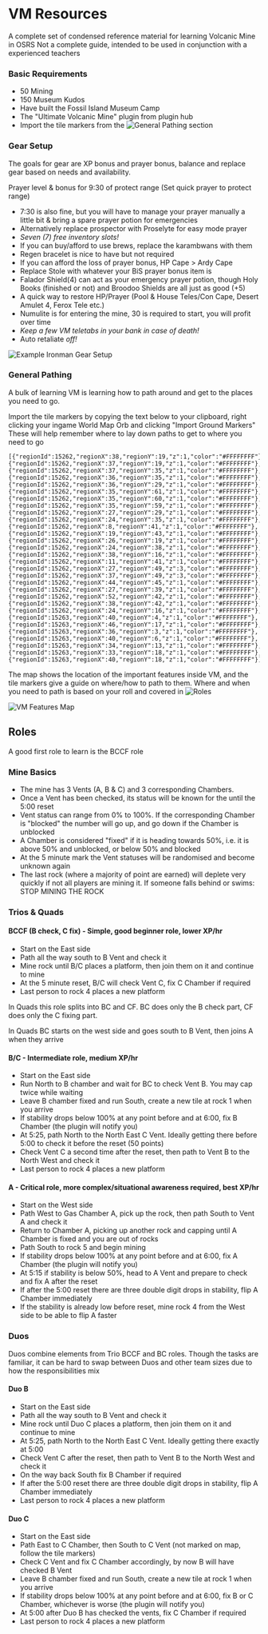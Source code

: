# VM Resources
A complete set of condensed reference material for learning Volcanic Mine in OSRS
Not a complete guide, intended to be used in conjunction with a experienced teachers

### Basic Requirements
- 50 Mining
- 150 Museum Kudos
- Have built the Fossil Island Museum Camp
- The "Ultimate Volcanic Mine" plugin from plugin hub
- Import the tile markers from the ![General Pathing](general-pathing) section

### Gear Setup
The goals for gear are XP bonus and prayer bonus, balance and replace gear based on needs and availability.

Prayer level & bonus for 9:30 of protect range (Set quick prayer to protect range)
- 7:30 is also fine, but you will have to manage your prayer manually a little bit & bring a spare prayer potion for emergencies
- Alternatively replace prospector with Proselyte for easy mode prayer
- _*Seven (7) free inventory slots!*_
- If you can buy/afford to use brews, replace the karambwans with them
- Regen bracelet is nice to have but not required
- If you can afford the loss of prayer bonus, HP Cape > Ardy Cape
- Replace Stole with whatever your BiS prayer bonus item is
- Falador Shield(4) can act as your emergency prayer potion, though Holy Books (finished or not) and Broodoo Shields are all just as good (+5)
- A quick way to restore HP/Prayer (Pool & House Teles/Con Cape, Desert Amulet 4, Ferox Tele etc.)
- Numulite is for entering the mine, 30 is required to start, you will profit over time
- *Keep a few VM teletabs in your bank in case of death!*
- Auto retaliate _off!_

![Example Ironman Gear Setup](Images/Gear.png)

### General Pathing
A bulk of learning VM is learning how to path around and get to the places you need to go.

Import the tile markers by copying the text below to your clipboard, right clicking your ingame World Map Orb and clicking "Import Ground Markers"
These will help remember where to lay down paths to get to where you need to go
```
[{"regionId":15262,"regionX":38,"regionY":19,"z":1,"color":"#FFFFFFFF"},{"regionId":15262,"regionX":37,"regionY":19,"z":1,"color":"#FFFFFFFF"},
{"regionId":15262,"regionX":37,"regionY":35,"z":1,"color":"#FFFFFFFF"},{"regionId":15262,"regionX":36,"regionY":35,"z":1,"color":"#FFFFFFFF"},{"regionId":15262,"regionX":36,"regionY":29,"z":1,"color":"#FFFFFFFF"},{"regionId":15262,"regionX":35,"regionY":61,"z":1,"color":"#FFFFFFFF"},
{"regionId":15262,"regionX":35,"regionY":60,"z":1,"color":"#FFFFFFFF"},{"regionId":15262,"regionX":35,"regionY":59,"z":1,"color":"#FFFFFFFF"},
{"regionId":15262,"regionX":27,"regionY":29,"z":1,"color":"#FFFFFFFF"},{"regionId":15262,"regionX":24,"regionY":35,"z":1,"color":"#FFFFFFFF"},
{"regionId":15262,"regionX":8,"regionY":41,"z":1,"color":"#FFFFFFFF"},{"regionId":15262,"regionX":19,"regionY":43,"z":1,"color":"#FFFFFFFF"},
{"regionId":15262,"regionX":26,"regionY":19,"z":1,"color":"#FFFFFFFF"},{"regionId":15262,"regionX":24,"regionY":38,"z":1,"color":"#FFFFFFFF"},
{"regionId":15262,"regionX":38,"regionY":16,"z":1,"color":"#FFFFFFFF"},{"regionId":15262,"regionX":11,"regionY":41,"z":1,"color":"#FFFFFFFF"},
{"regionId":15262,"regionX":27,"regionY":49,"z":3,"color":"#FFFFFFFF"},{"regionId":15262,"regionX":37,"regionY":49,"z":3,"color":"#FFFFFFFF"},
{"regionId":15262,"regionX":44,"regionY":45,"z":1,"color":"#FFFFFFFF"},{"regionId":15262,"regionX":27,"regionY":39,"z":1,"color":"#FFFFFFFF"},
{"regionId":15262,"regionX":52,"regionY":42,"z":1,"color":"#FFFFFFFF"},{"regionId":15262,"regionX":38,"regionY":42,"z":1,"color":"#FFFFFFFF"},
{"regionId":15262,"regionX":24,"regionY":16,"z":1,"color":"#FFFFFFFF"},{"regionId":15263,"regionX":40,"regionY":4,"z":1,"color":"#FFFFFFFF"},
{"regionId":15263,"regionX":46,"regionY":17,"z":1,"color":"#FFFFFFFF"},{"regionId":15263,"regionX":36,"regionY":3,"z":1,"color":"#FFFFFFFF"},
{"regionId":15263,"regionX":40,"regionY":6,"z":1,"color":"#FFFFFFFF"},{"regionId":15263,"regionX":34,"regionY":13,"z":1,"color":"#FFFFFFFF"},
{"regionId":15263,"regionX":33,"regionY":18,"z":1,"color":"#FFFFFFFF"},{"regionId":15263,"regionX":40,"regionY":18,"z":1,"color":"#FFFFFFFF"}]
```

The map shows the location of the important features inside VM, and the tile markers give a guide on where/how to path to them.
Where and when you need to path is based on your roll and covered in ![Roles](roles)

![VM Features Map](Images/Map.png)

## Roles
A good first role to learn is the BCCF role

### Mine Basics
- The mine has 3 Vents (A, B & C) and 3 corresponding Chambers.
- Once a Vent has been checked, its status will be known for the until the 5:00 reset
- Vent status can range from 0% to 100%. If the corresponding Chamber is "blocked" the number will go up, and go down if the Chamber is unblocked
- A Chamber is considered "fixed" if it is heading towards 50%, i.e. it is above 50% and unblocked, or below 50% and blocked
- At the 5 minute mark the Vent statuses will be randomised and become unknown again
- The last rock (where a majority of point are earned) will deplete very quickly if not all players are mining it. If someone falls behind or swims: STOP MINING THE ROCK

### Trios & Quads
#### BCCF (B check, C fix) - Simple, good beginner role, lower XP/hr
- Start on the East side
- Path all the way south to B Vent and check it
- Mine rock until B/C places a platform, then join them on it and continue to mine
- At the 5 minute reset, B/C will check Vent C, fix C Chamber if required
- Last person to rock 4 places a new platform

In Quads this role splits into BC and CF. BC does only the B check part, CF does only the C fixing part.

In Quads BC starts on the west side and goes south to B Vent, then joins A when they arrive
#### B/C - Intermediate role, medium XP/hr
- Start on the East side
- Run North to B chamber and wait for BC to check Vent B. You may cap twice while waiting
- Leave B chamber fixed and run South, create a new tile at rock 1 when you arrive
- If stability drops below 100% at any point before and at 6:00, fix B Chamber (the plugin will notify you)
- At 5:25, path North to the North East C Vent. Ideally getting there before 5:00 to check it before the reset (50 points)
- Check Vent C a second time after the reset, then path to Vent B to the North West and check it
- Last person to rock 4 places a new platform
#### A - Critical role, more complex/situational awareness required, best XP/hr
- Start on the West side
- Path West to Gas Chamber A, pick up the rock, then path South to Vent A and check it
- Return to Chamber A, picking up another rock and capping until A Chamber is fixed and you are out of rocks
- Path South to rock 5 and begin mining
- If stability drops below 100% at any point before and at 6:00, fix A Chamber (the plugin will notify you)
- At 5:15 if stability is below 50%, head to A Vent and prepare to check and fix A after the reset
- If after the 5:00 reset there are three double digit drops in stability, flip A Chamber immediately
- If the stability is already low before reset, mine rock 4 from the West side to be able to flip A faster

### Duos
Duos combine elements from Trio BCCF and BC roles.
Though the tasks are familiar, it can be hard to swap between Duos and other team sizes due to how the responsibilities mix

#### Duo B
- Start on the East side
- Path all the way south to B Vent and check it
- Mine rock until Duo C places a platform, then join them on it and continue to mine
- At 5:25, path North to the North East C Vent. Ideally getting there exactly at 5:00
- Check Vent C after the reset, then path to Vent B to the North West and check it
- On the way back South fix B Chamber if required
- If after the 5:00 reset there are three double digit drops in stability, flip A Chamber immediately
- Last person to rock 4 places a new platform

#### Duo C
- Start on the East side
- Path East to C Chamber, then South to C Vent (not marked on map, follow the tile markers)
- Check C Vent and fix C Chamber accordingly, by now B will have checked B Vent
- Leave B chamber fixed and run South, create a new tile at rock 1 when you arrive
- If stability drops below 100% at any point before and at 6:00, fix B or C Chamber, whichever is worse (the plugin will notify you)
- At 5:00 after Duo B has checked the vents, fix C Chamber if required
- Last person to rock 4 places a new platform

